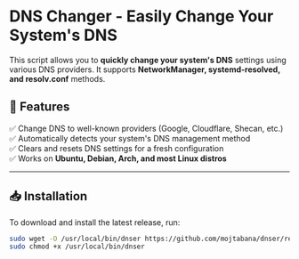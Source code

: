 # DNS Changer - Easily Change Your System's DNS  

This script allows you to **quickly change your system's DNS** settings using various DNS providers. It supports **NetworkManager, systemd-resolved, and resolv.conf** methods.  

## 🚀 Features  
✅ Change DNS to well-known providers (Google, Cloudflare, Shecan, etc.)  
✅ Automatically detects your system's DNS management method  
✅ Clears and resets DNS settings for a fresh configuration  
✅ Works on **Ubuntu, Debian, Arch, and most Linux distros**  

---

## 📥 Installation  

To download and install the latest release, run:  

```bash
sudo wget -O /usr/local/bin/dnser https://github.com/mojtabana/dnser/releases/latest/download/dnser.sh
sudo chmod +x /usr/local/bin/dnser